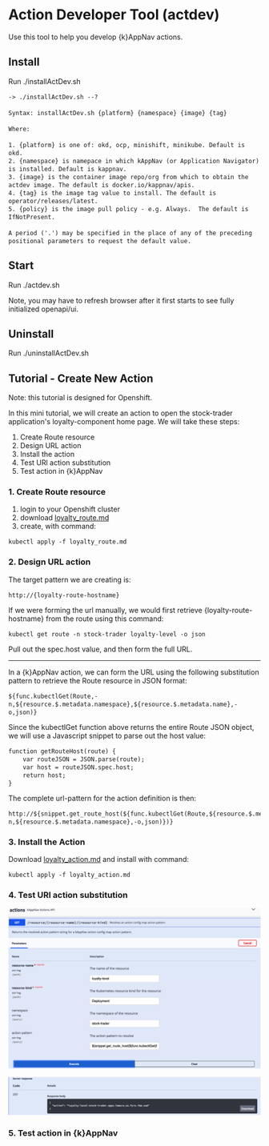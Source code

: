# Action Developer Tool (actdev)

Use this tool to help you develop {k}AppNav actions.  

## Install

Run ./installActDev.sh

```
-> ./installActDev.sh --?

Syntax: installActDev.sh {platform} {namespace} {image} {tag}

Where:

1. {platform} is one of: okd, ocp, minishift, minikube. Default is okd.
2. {namespace} is namepace in which kAppNav (or Application Navigator) is installed. Default is kappnav.
3. {image} is the container image repo/org from which to obtain the actdev image. The default is docker.io/kappnav/apis.
4. {tag} is the image tag value to install. The default is operator/releases/latest.
5. {policy} is the image pull policy - e.g. Always.  The default is IfNotPresent.

A period ('.') may be specified in the place of any of the preceding positional parameters to request the default value.
```

## Start 

Run ./actdev.sh
    
Note, you may have to refresh browser after it first starts to see fully initialized openapi/ui.

## Uninstall 

Run ./uninstallActDev.sh 

## Tutorial - Create New Action

Note: this tutorial is designed for Openshift. 

In this mini tutorial, we will create an action to open the stock-trader application's loyalty-component home page.  We will take these steps: 

1. Create Route resource 
1. Design URL action
1. Install the action
1. Test URl action substitution
1. Test action in {k}AppNav

### 1. Create Route resource 

1. login to your Openshift cluster
1. download [loyalty_route.md](https://github.com/kappnav/apis/blob/master/tools/actdev/doc/loyalty_route.yaml)
1. create, with command: 

```
kubectl apply -f loyalty_route.md
```

### 2. Design URL action

The target pattern we are creating is: 

```
http://{loyalty-route-hostname}
```

If we were forming the url manually, we would first retrieve {loyalty-route-hostname} from the route using this command: 

```
kubectl get route -n stock-trader loyalty-level -o json 
```

Pull out the spec.host value, and then form the full URL.  

---------

In a {k}AppNav action, we can form the URL using the following substitution pattern to retrieve the Route resource in JSON format: 

```
${func.kubectlGet(Route,-n,${resource.$.metadata.namespace},${resource.$.metadata.name},-o,json)}
```

Since the kubectlGet function above returns the entire Route JSON object, we will use a Javascript snippet to parse out the host value: 

```
function getRouteHost(route) { 
    var routeJSON = JSON.parse(route);
    var host = routeJSON.spec.host;
    return host;
}
```

The complete url-pattern for the action definition is then:

```
http://${snippet.get_route_host(${func.kubectlGet(Route,${resource.$.metadata.name},-n,${resource.$.metadata.namespace},-o,json)})}
```

### 3. Install the Action

Download [loyalty_action.md](https://github.com/kappnav/apis/blob/master/tools/actdev/doc/loyalty_actions.yaml) and install with command: 

```
kubectl apply -f loyalty_action.md
```

### 4. Test URl action substitution

![test](https://github.com/kappnav/apis/blob/master/tools/actdev/doc/actdev.test-action.png)

![result](https://github.com/kappnav/apis/blob/master/tools/actdev/doc/actdev.action-result.png)


### 5. Test action in {k}AppNav